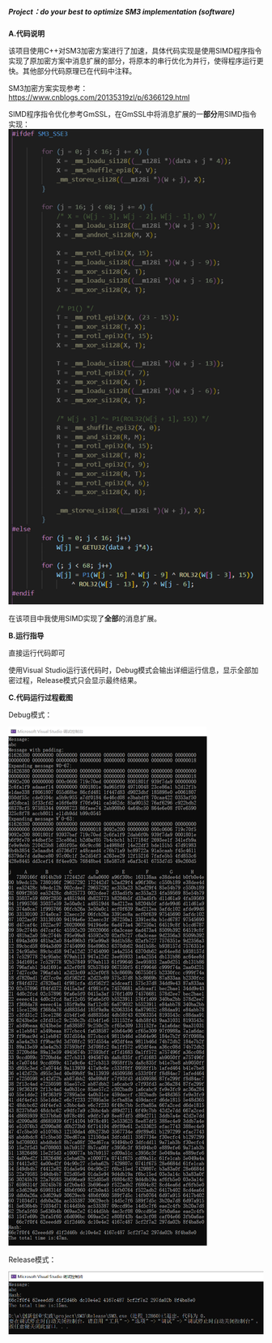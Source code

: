 ##### Project：do your best to optimize SM3 implementation (software)



**A.代码说明**

该项目使用C++对SM3加密方案进行了加速，具体代码实现是使用SIMD程序指令实现了原加密方案中消息扩展的部分，将原本的串行优化为并行，使得程序运行更快。其他部分代码原理已在代码中注释。

SM3加密方案实现参考：https://www.cnblogs.com/20135319zl/p/6366129.html

SIMD程序指令优化参考GmSSL，在GmSSL中将消息扩展的一**部分**用SIMD指令实现：
![gmssl_simd.png](https://github.com/zhong-h/Creatqz/blob/main/image/01_optimize_SM3/gmssl_simd.png)

在该项目中我使用SIMD实现了**全部**的消息扩展。



**B.运行指导**

直接运行代码即可

使用Visual Studio运行该代码时，Debug模式会输出详细运行信息，显示全部加密过程，Release模式只会显示最终结果。



**C.代码运行过程截图**

Debug模式：

![debug_res.png](https://github.com/zhong-h/Creatqz/blob/main/image/01_optimize_SM3/debug_res.png)


Release模式：

![release_res.png](https://github.com/zhong-h/Creatqz/blob/main/image/01_optimize_SM3/release_res.png)
